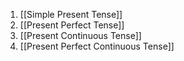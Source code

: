 1. [[Simple Present Tense]]
2. [[Present Perfect Tense]]
3. [[Present Continuous Tense]]
4. [[Present Perfect Continuous Tense]]